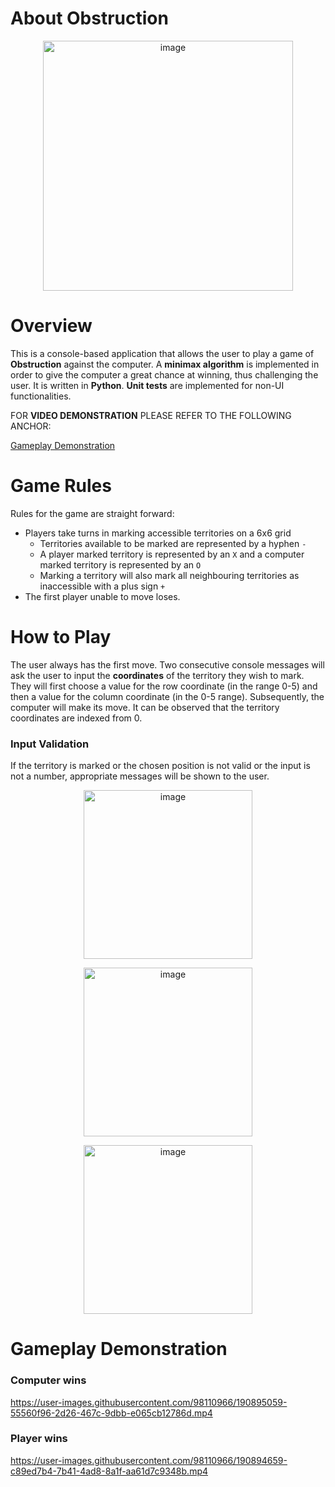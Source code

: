 # About Obstruction

<p align="center">
<img width="400" alt="image" src="https://user-images.githubusercontent.com/98110966/190895748-a14a8b02-0c9c-42e0-b121-fb9d9158c6a2.png">
</p>

# Overview

This is a console-based application that allows the user to play a game of **Obstruction** against the computer. A **minimax algorithm** is implemented in order to give the computer a great chance at winning, thus challenging the user. It is written in **Python**. **Unit tests** are implemented for non-UI functionalities.

FOR **VIDEO DEMONSTRATION** PLEASE REFER TO THE FOLLOWING ANCHOR:

[Gameplay Demonstration](#gameplay-demonstration)

# Game Rules

Rules for the game are straight forward: 
* Players take turns in marking accessible territories on a 6x6 grid 
  - Territories available to be marked are represented by a hyphen `-`
  - A player marked territory is represented by an `X` and a computer marked territory is represented by an `O`
  - Marking a territory will also mark all neighbouring territories as inaccessible with a plus sign `+`
* The first player unable to move loses.

# How to Play

The user always has the first move. Two consecutive console messages will ask the user to input the **coordinates** of the territory they wish to mark. They will first choose a value for the row coordinate (in the range 0-5) and then a value for the column coordinate (in the 0-5 range). Subsequently, the computer will make its move. It can be observed that the territory coordinates are indexed from 0.

### Input Validation

If the territory is marked or the chosen position is not valid or the input is not a number, appropriate messages will be shown to the user.

<p align="center">
<img width="270" alt="image" src="https://user-images.githubusercontent.com/98110966/190895811-46015bec-12e0-495d-9c83-6facdfc886bb.png">
</p>

<p align="center">
<img width="270" alt="image" src="https://user-images.githubusercontent.com/98110966/190895786-7101e73a-c484-4f62-a905-fe73b5046440.png">
</p>

<p align="center">
<img width="270" alt="image" src="https://user-images.githubusercontent.com/98110966/190895858-c7817495-7a6b-4e0a-9bb4-08478627ee52.png">
</p>

# Gameplay Demonstration

### Computer wins

https://user-images.githubusercontent.com/98110966/190895059-55560f96-2d26-467c-9dbb-e065cb12786d.mp4

### Player wins

https://user-images.githubusercontent.com/98110966/190894659-c89ed7b4-7b41-4ad8-8a1f-aa61d7c9348b.mp4
